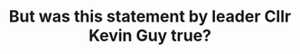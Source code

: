 ---
title: But was this statement by leader Cllr Kevin Guy true?
tags: 
 - buses
 - banes
 - social_media
summary: "A week before revealing their axed bus list, BNES Lib Dems told BBC Radio Bristol: the Lib Dems in Bath [not 'BathNES'] are extremely committed to sustainable transport. You can't ask people to make shorter journeys and get out of their car to make shorter journeys if you don't have a proper public transport system. So we're committed to supporting all of our supported bus routes."
post_asset: 332147917_483665890474201_1024933483739896190_n.jpg
---